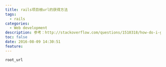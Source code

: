 ```yaml
---
title: rails项目根url的获得方法
tags:
  - rails
categories:
  - Web development
description: 参考：http://stackoverflow.com/questions/1510318/how-do-i-get-the-base-url-e-g-http-localhost3000-of-my-rails-app
toc: false
date: 2016-08-09 14:30:51
feature:
---
```

```
root_url
```
